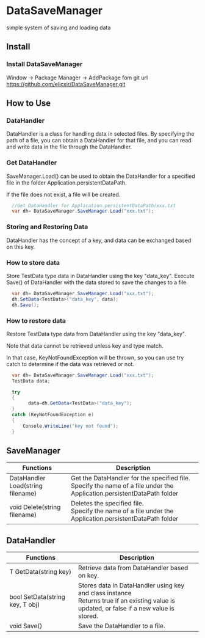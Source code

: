 # DataSaveManager
simple system of saving and loading data

## Install

### Install DataSaveManager
Window -> Package Manager -> AddPackage fom git url
https://github.com/elicxir/DataSaveManager.git

## How to Use

### DataHandler

DataHandler is a class for handling data in selected files.
By specifying the path of a file, you can obtain a DataHandler for that file, and you can read and write data in the file through the DataHandler.

### Get DataHandler

SaveManager.Load() can be used to obtain the DataHandler for a specified file in the folder Application.persistentDataPath.

If the file does not exist, a file will be created.
```cs
  //Get DataHandler for Application.persistentDataPath/xxx.txt
  var dh= DataSaveManager.SaveManager.Load("xxx.txt");
```

### Storing and Restoring Data
DataHandler has the concept of a key, and data can be exchanged based on this key.

### How to store data

Store TestData type data in DataHandler using the key "data_key".
Execute Save() of DataHandler with the data stored to save the changes to a file.

```cs
  var dh= DataSaveManager.SaveManager.Load("xxx.txt");
  dh.SetData<TestData>("data_key", data);
  dh.Save();
```

### How to restore data
Restore TestData type data from DataHandler using the key "data_key".

Note that data cannot be retrieved unless key and type match.

In that case, KeyNotFoundException will be thrown, so you can use try catch to determine if the data was retrieved or not.
```cs
  var dh= DataSaveManager.SaveManager.Load("xxx.txt");
  TestData data;

  try
  {
        data=dh.GetData<TestData>("data_key");
  } 
  catch (KeyNotFoundException e)
  {
      Console.WriteLine("key not found");
  }

```

## SaveManager
|  Functions | Description |
| ---- | ---- |
|DataHandler Load(string filename)|Get the DataHandler for the specified file.<br>Specify the name of a file under the Application.persistentDataPath folder|
|void Delete(string filename)|Deletes the specified file.<br>Specify the name of a file under the Application.persistentDataPath folder|
## DataHandler

|  Functions | Description |
| ---- | ---- |
|T GetData<T>(string key)|Retrieve data from DataHandler based on key.|
|bool SetData<T>(string key, T obj)|Stores data in DataHandler using key and class instance<br>Returns true if an existing value is updated, or false if a new value is stored.|
|void Save()|Save the DataHandler to a file.|